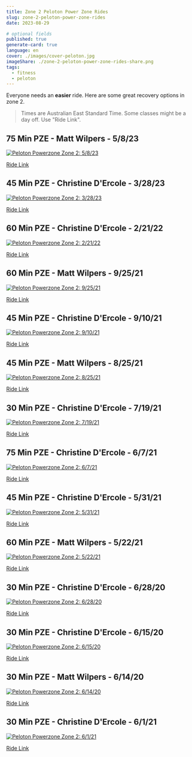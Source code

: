 ```yaml
---
title: Zone 2 Peloton Power Zone Rides
slug: zone-2-peloton-power-zone-rides
date: 2023-08-29

# optional fields
published: true
generate-card: true
language: en
cover: ./images/cover-peloton.jpg
imageShare: ./zone-2-peloton-power-zone-rides-share.png
tags:
  - fitness
  - peloton
---
```


Everyone needs an __easier__ ride. Here are some great recovery options in zone 2.

> Times are Australian East Standard Time. Some classes might be a day off. Use "Ride Link".

## 75 Min PZE - Matt Wilpers - 5/8/23

[![Peloton Powerzone Zone 2: 5/8/23](./images/2023-08-05.png)](https://members.onepeloton.com/classes/cycling?modal=classDetailsModal&classId=bc9063f426a2418b86b645ed5fc0ea93)

[Ride Link](https://members.onepeloton.com/classes/cycling?modal=classDetailsModal&classId=bc9063f426a2418b86b645ed5fc0ea93)

## 45 Min PZE - Christine D'Ercole - 3/28/23

[![Peloton Powerzone Zone 2: 3/28/23](./images/2023-03-28.png)](https://members.onepeloton.com/classes/cycling?modal=classDetailsModal&classId=bf9a8d27671c4dc1a44d10f07a422769)

[Ride Link](https://members.onepeloton.com/classes/cycling?modal=classDetailsModal&classId=bf9a8d27671c4dc1a44d10f07a422769)

## 60 Min PZE - Christine D'Ercole - 2/21/22

[![Peloton Powerzone Zone 2: 2/21/22](./images/2022-02-21.png)](https://members.onepeloton.com/classes/cycling?modal=classDetailsModal&classId=3c8873ecac12439f8eaea74437ac849a)

[Ride Link](https://members.onepeloton.com/classes/cycling?modal=classDetailsModal&classId=3c8873ecac12439f8eaea74437ac849a)

## 60 Min PZE - Matt Wilpers - 9/25/21

[![Peloton Powerzone Zone 2: 9/25/21](./images/2021-09-25.png)](https://members.onepeloton.com/classes/cycling?modal=classDetailsModal&classId=ff799ecab4d34c27896f11f7b8e5559c)

[Ride Link](https://members.onepeloton.com/classes/cycling?modal=classDetailsModal&classId=ff799ecab4d34c27896f11f7b8e5559c)

## 45 Min PZE - Christine D'Ercole - 9/10/21

[![Peloton Powerzone Zone 2: 9/10/21](./images/2021-09-10.png)](https://members.onepeloton.com/classes/cycling?modal=classDetailsModal&classId=e8a6f9f7939d4596ac722674ab30fc5f)

[Ride Link](https://members.onepeloton.com/classes/cycling?modal=classDetailsModal&classId=e8a6f9f7939d4596ac722674ab30fc5f)

## 45 Min PZE - Matt Wilpers - 8/25/21

[![Peloton Powerzone Zone 2: 8/25/21](./images/2021-08-25.png)](https://members.onepeloton.com/classes/cycling?modal=classDetailsModal&classId=cbc2511e69814502a0a5862ccbb69c03)

[Ride Link](https://members.onepeloton.com/classes/cycling?modal=classDetailsModal&classId=cbc2511e69814502a0a5862ccbb69c03)

## 30 Min PZE - Christine D'Ercole - 7/19/21

[![Peloton Powerzone Zone 2: 7/19/21](./images/2021-07-19.png)](https://members.onepeloton.com/classes/cycling?modal=classDetailsModal&classId=6044084fc9cb4814a88c1cf1163b19e1)

[Ride Link](https://members.onepeloton.com/classes/cycling?modal=classDetailsModal&classId=6044084fc9cb4814a88c1cf1163b19e1)

## 75 Min PZE - Christine D'Ercole - 6/7/21

[![Peloton Powerzone Zone 2: 6/7/21](./images/2021-06-07.png)](https://members.onepeloton.com/classes/cycling?modal=classDetailsModal&classId=26960c3d51654446b8412d8e95cd739d)

[Ride Link](https://members.onepeloton.com/classes/cycling?modal=classDetailsModal&classId=26960c3d51654446b8412d8e95cd739d)

## 45 Min PZE - Christine D'Ercole - 5/31/21

[![Peloton Powerzone Zone 2: 5/31/21](./images/2021-05-31.png)](https://members.onepeloton.com/classes/cycling?modal=classDetailsModal&classId=58997596e1fc446dbc845fe33dc34fd0)

[Ride Link](https://members.onepeloton.com/classes/cycling?modal=classDetailsModal&classId=58997596e1fc446dbc845fe33dc34fd0)

## 60 Min PZE - Matt Wilpers - 5/22/21

[![Peloton Powerzone Zone 2: 5/22/21](./images/2021-05-22.png)](https://members.onepeloton.com/classes/cycling?modal=classDetailsModal&classId=a28a794e187744ceb4ceeb7537c5fea0)

[Ride Link](https://members.onepeloton.com/classes/cycling?modal=classDetailsModal&classId=a28a794e187744ceb4ceeb7537c5fea0)

## 30 Min PZE - Christine D'Ercole - 6/28/20

[![Peloton Powerzone Zone 2: 6/28/20](./images/2020-06-28.png)](https://members.onepeloton.com/classes/cycling?modal=classDetailsModal&classId=0cc5325202d34b558470b48f989de9b0)

[Ride Link](https://members.onepeloton.com/classes/cycling?modal=classDetailsModal&classId=0cc5325202d34b558470b48f989de9b0)

## 30 Min PZE - Christine D'Ercole - 6/15/20

[![Peloton Powerzone Zone 2: 6/15/20](./images/2020-06-15.png)](https://members.onepeloton.com/classes/cycling?modal=classDetailsModal&classId=33169b5a55924212bbcfe6c93ba08c77)

[Ride Link](https://members.onepeloton.com/classes/cycling?modal=classDetailsModal&classId=33169b5a55924212bbcfe6c93ba08c77)

## 30 Min PZE - Matt Wilpers - 6/14/20

[![Peloton Powerzone Zone 2: 6/14/20](./images/2020-06-14.png)](https://members.onepeloton.com/classes/cycling?modal=classDetailsModal&classId=ac70dca40f214040b0b10532f5a4140d)

[Ride Link](https://members.onepeloton.com/classes/cycling?modal=classDetailsModal&classId=ac70dca40f214040b0b10532f5a4140d)

## 30 Min PZE - Christine D'Ercole - 6/1/21

[![Peloton Powerzone Zone 2: 6/1/21](./images/2020-06-01.png)](https://members.onepeloton.com/classes/cycling?modal=classDetailsModal&classId=233c8afc5cdb4713b09e4392a9694da2)

[Ride Link](https://members.onepeloton.com/classes/cycling?modal=classDetailsModal&classId=233c8afc5cdb4713b09e4392a9694da2)

